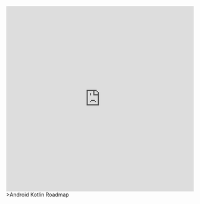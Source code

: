 <iframe src="https://roadmap.sh/r/embed?id=6618dc623e4c55e619a2d163" width="100%" height="500px" frameBorder="0"
></iframe>
>Android Kotlin Roadmap

